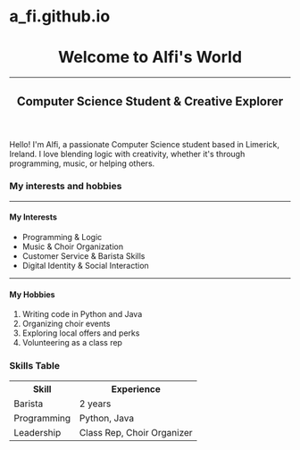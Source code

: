# a_fi.github.io
<html lang="en">
<head>
  <meta charset="UTF-8"> 
  <title>Alfi's Personal Page</title>
  <link rel="stylesheet" href="style1.css" href="style2.css">
</head>

<body>
  <header>
    <h1>Welcome to Alfi's World </h1> 
    <hr>
    <h2>Computer Science Student & Creative Explorer</h2>
  </header>
    <p>Hello! I'm Alfi, a passionate Computer Science student based in Limerick, Ireland. I love blending logic with creativity, whether it's through programming, music, or helping others.</p>
    <h3>My interests and hobbies</h3>
  <hr>
    <h4>My Interests</h4>
    <ul>
      <li>Programming & Logic</li>
      <li>Music & Choir Organization</li>
      <li>Customer Service & Barista Skills</li>
      <li>Digital Identity & Social Interaction</li>
    </ul>
<hr>
  <h4>My Hobbies</h3>
     <ol>
        <li>Writing code in Python and Java</li>
        <li>Organizing choir events</li>
        <li>Exploring local offers and perks</li>
        <li>Volunteering as a class rep</li>
      </ol>
  <section>
  <h3>Skills Table</h3>
    <table>
      <tr>
        <th>Skill</th>
        <th>Experience</th>
      </tr>
      <tr>
        <td>Barista</td>
        <td>2 years</td>
      </tr>
      <tr>
        <td>Programming</td>
        <td>Python, Java</td>
      </tr>
      <tr>
        <td>Leadership</td>
        <td>Class Rep, Choir Organizer</td>
      </tr>
    </table>
  </section>



  
</html>
